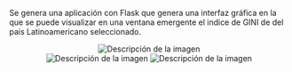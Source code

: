 Se genera una aplicación con Flask que genera una interfaz gráfica en la que se puede visualizar en una ventana emergente el indice de GINI de del pais Latinoamericano seleccionado.

<div align="center">
  <img src="https://github.com/user-attachments/assets/ec44a09b-a3e6-483c-94c3-81ea778a2be5" alt="Descripción de la imagen">
</div>

<div align="center">
  <img src="https://github.com/user-attachments/assets/b908c8ae-bbb4-4a42-9f02-7226cfd00787" alt="Descripción de la imagen">
  <img src="https://github.com/user-attachments/assets/5b82abd6-88d1-495f-8b46-3b9d38a900f9" alt="Descripción de la imagen">
</div>
